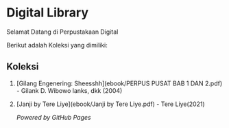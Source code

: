 # Digital Library

Selamat Datang di Perpustakaan Digital

Berikut adalah Koleksi yang dimiliki:

## Koleksi
1. [Gilang Engenering: Sheesshh](ebook/PERPUS PUSAT BAB 1 DAN 2.pdf) - Gilank D. Wibowo lanks, dkk (2004)
2. [Janji by Tere Liye](ebook/Janji by Tere Liye.pdf) - Tere Liye(2021)

   *Powered by GitHub Pages*
